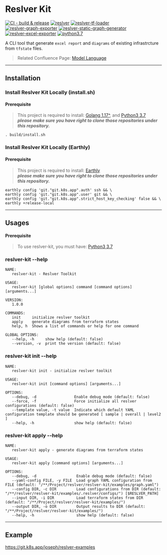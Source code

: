 # Reslver Kit

[![CI - build & release](https://git.k8s.app/resolve/reslver-kit/actions/workflows/main.yml/badge.svg)](https://git.k8s.app/resolve/reslver-kit/actions/workflows/main.yml)
[![reslver](https://badgen.net/badge/reslver/v0.1.0/blue)](https://git.k8s.app/resolve/reslver/releases/tag/v0.1.0)
[![reslver-tf-loader](https://badgen.net/badge/reslver-tf-loader/v0.1.0/blue)](https://git.k8s.app/resolve/reslver-tf-loader/releases/tag/v0.1.0)
[![reslver-graph-exporter](https://badgen.net/badge/reslver-graph-exporter/v0.1.0/blue)](https://git.k8s.app/resolve/reslver-graph-exporter/releases/tag/v0.1.0)
[![reslver-static-graph-generator](https://badgen.net/badge/reslver-static-graph-generator/v0.1.0/blue)](https://git.k8s.app/resolve/reslver-static-graph-generator/releases/tag/v0.1.0)
[![reslver-excel-exporter](https://badgen.net/badge/reslver-excel-exporter/v0.1.0/blue)](https://git.k8s.app/resolve/reslver-excel-exporter/releases/tag/v0.1.0)
[![python3.7](https://badgen.net/badge/python/3.7/blue)](https://www.python.org/downloads/release/python-3713/)

A CLI tool that generate `excel report` and `diagrams` of existing infrastrcture from `tfstate` files.

> Related Confluence Page: [Model Language](https://resolve.atlassian.net/wiki/spaces/P/pages/2165637181)

---

## Installation

### Install Reslver Kit Locally (install.sh)

#### Prerequisite

> This project is required to install: [Golang 1.17^](https://go.dev/), and [Python3 3.7](https://www.python.org) \
> **_please make sure you have right to clone those repositories under this repository._**

```
. build/install.sh
```

### Install Reslver Kit Locally (Earthly)

#### Prerequisite

> This project is required to install: [Earthly](https://earthly.dev/) \
> **_please make sure you have right to clone those repositories under this repository._**

```
earthly config 'git."git.k8s.app".auth' ssh && \
earthly config 'git."git.k8s.app".user' git && \
earthly config 'git."git.k8s.app".strict_host_key_checking' false && \
earthly +release-local
```

---

## Usages

#### Prerequisite

> To use reslver-kit, you must have: [Python3 3.7](https://www.python.org)

### reslver-kit --help

```
NAME:
   reslver-kit - Reslver Toolkit

USAGE:
   reslver-kit [global options] command [command options] [arguments...]

VERSION:
   1.0.0

COMMANDS:
   init     initialize reslver toolkit
   apply    generate diagrams from terraform states
   help, h  Shows a list of commands or help for one command

GLOBAL OPTIONS:
   --help, -h     show help (default: false)
   --version, -v  print the version (default: false)
```

### reslver-kit init --help

```
NAME:
   reslver-kit init - initialize reslver toolkit

USAGE:
   reslver-kit init [command options] [arguments...]

OPTIONS:
   --debug, -d                 Enable debug mode (default: false)
   --force, -f                 Force initialize all reslver configurations (default: false)
   --template value, -t value  Indicate which default YAML configuration template should be generated [ sample | overall | level2 ]
   --help, -h                  show help (default: false)
```

### reslver-kit apply --help

```
NAME:
   reslver-kit apply - generate diagrams from terraform states

USAGE:
   reslver-kit apply [command options] [arguments...]

OPTIONS:
   --debug, -d                  Enable debug mode (default: false)
   --yaml-config FILE, -y FILE  Load graph YAML configuration from FILE (default: "/**/Project/reslver/reslver-kit/examples/graph.yaml")
   --config DIR, -c DIR         Load configurations from DIR (default: "/**/reslver/reslver-kit/examples/.reslver/configs/") [$RESLVER_PATH]
   --input DIR, -i DIR          Load terraform states from DIR (default: "/**/Project/reslver/reslver-kit/examples/")
   --output DIR, -o DIR         Output results to DIR (default: "/**/Project/reslver/reslver-kit/examples/")
   --help, -h                   show help (default: false)
```

---

## Example

https://git.k8s.app/joseph/reslver-examples
